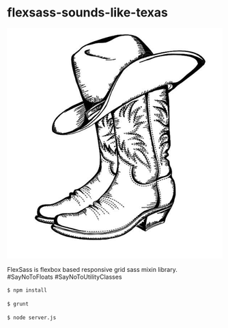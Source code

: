 # flexsass-sounds-like-texas

![Howdy!](https://github.com/darinburris/flexsass-sounds-like-texas/blob/develop/flexsass.jpg)

FlexSass is flexbox based responsive grid sass mixin library. #SayNoToFloats #SayNoToUtilityClasses

```
$ npm install

$ grunt

$ node server.js
```